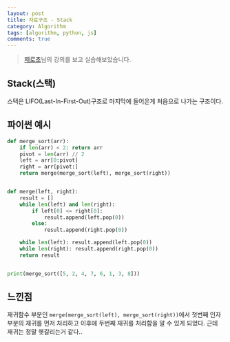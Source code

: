 ```yaml
---
layout: post
title: 자료구조 - Stack
category: Algorithm
tags: [algorithm, python, js]
comments: true
---
```


> [제로초](https://www.zerocho.com/category/Algorithm/post/5800b79e1dfb250015c38db6)님의 강의를 보고 실습해보았습니다.

## Stack(스택)

스택은 LIFO(Last-In-First-Out)구조로 마지막에 들어온게 처음으로 나가는 구조이다.


## 파이썬 예시
```python
def merge_sort(arr):
    if len(arr) < 2: return arr
    pivot = len(arr) // 2
    left = arr[0:pivot]
    right = arr[pivot:]
    return merge(merge_sort(left), merge_sort(right))


def merge(left, right):
    result = []
    while len(left) and len(right):
        if left[0] <= right[0]:
            result.append(left.pop(0))
        else:
            result.append(right.pop(0))

    while len(left): result.append(left.pop(0))
    while len(right): result.append(right.pop(0))
    return result


print(merge_sort([5, 2, 4, 7, 6, 1, 3, 8]))

```

## 느낀점
재귀함수 부분인 `merge(merge_sort(left), merge_sort(right))`에서 첫번째 인자 부분의 재귀를 먼저 처리하고 이후에 두번째 재귀를 처리함을 알 수 있게 되었다. 근데 재귀는 정말 헷갈리는거 같다..
